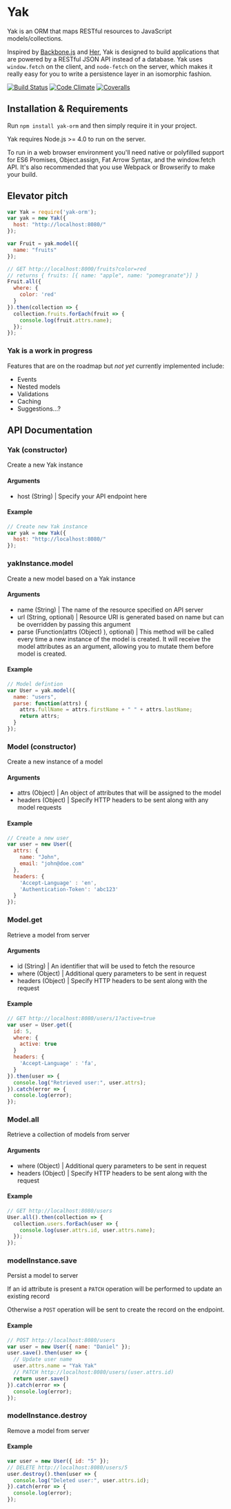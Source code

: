 # Yak

Yak is an ORM that maps RESTful resources to JavaScript models/collections.

Inspired by [Backbone.js](http://backbonejs.org/) and [Her](http://www.her-rb.org/), Yak is designed to build applications that are powered by a RESTful JSON API instead of a database. Yak uses `window.fetch` on the client, and
`node-fetch` on the server, which makes it really easy for you to write a persistence layer in an isomorphic fashion.

[![Build Status](https://travis-ci.org/danielstocks/yak.png?branch=master)](https://travis-ci.org/danielstocks/yak)
[![Code Climate](https://codeclimate.com/github/danielstocks/yak.png)](https://codeclimate.com/github/danielstocks/yak)
[![Coveralls](https://img.shields.io/coveralls/danielstocks/yak/master.svg)](https://coveralls.io/github/danielstocks/yak?branch=master)


## Installation & Requirements

Run `npm install yak-orm` and then simply require it in your project.

Yak requires Node.js >= 4.0 to run on the server.

To run in a web browser environment you'll need native or polyfilled support for
ES6 Promises, Object.assign, Fat Arrow Syntax, and the window.fetch API. It's also
recommended that you use Webpack or Browserify to make your build.


## Elevator pitch

```js
var Yak = require('yak-orm');
var yak = new Yak({
  host: "http://localhost:8080/"
});

var Fruit = yak.model({
  name: "fruits"
});

// GET http://localhost:8000/fruits?color=red
// returns { fruits: [{ name: "apple", name: "pomegranate"}] }
Fruit.all({
  where: {
    color: 'red'
  }
}).then(collection => {
  collection.fruits.forEach(fruit => {
    console.log(fruit.attrs.name);
  });
});
```


### Yak is a work in progress

Features that are on the roadmap but *not yet* currently implemented include:

- Events
- Nested models
- Validations
- Caching
- Suggestions...?

## API Documentation

### Yak (constructor)

Create a new Yak instance

#### Arguments
- host (String) | Specify your API endpoint here

#### Example
```js
// Create new Yak instance
var yak = new Yak({
  host: "http://localhost:8080/"
});

```

### yakInstance.model

Create a new model based on a Yak instance

#### Arguments
- name (String) | The name of the resource specified on API server
- url (String, optional) | Resource URI is generated based on name but can be overridden by passing this argument
- parse (Function(attrs (Object) ), optional) | This method will be called every time a new instance of the model is created. It will receive the model attributes as an argument, allowing you to mutate them before model is created.

#### Example
```js
// Model defintion
var User = yak.model({
  name: "users",
  parse: function(attrs) {
    attrs.fullName = attrs.firstName + " " + attrs.lastName;
    return attrs;
  }
});
```

### Model (constructor)

Create a new instance of a model

#### Arguments
- attrs (Object) | An object of attributes that will be assigned to the model
- headers (Object) | Specify HTTP headers to be sent along with any model requests

#### Example
```js
// Create a new user
var user = new User({
  attrs: {
    name: "John",
    email: "john@doe.com"
  },
  headers: {
    'Accept-Language' : 'en',
    'Authentication-Token': 'abc123'
  }
});
```

### Model.get

Retrieve a model from server

#### Arguments
- id (String) | An identifier that will be used to fetch the resource
- where (Object) | Additional query parameters to be sent in request
- headers (Object) | Specify HTTP headers to be sent along with the request

#### Example
```js
// GET http://localhost:8080/users/1?active=true
var user = User.get({
  id: 5,
  where: {
    active: true
  }
  headers: {
    'Accept-Language' : 'fa',
  }
}).then(user => {
  console.log("Retrieved user:", user.attrs);
}).catch(error => {
  console.log(error);
});
```

### Model.all

Retrieve a collection of models from server

#### Arguments
- where (Object) | Additional query parameters to be sent in request
- headers (Object) | Specify HTTP headers to be sent along with the request

#### Example
```js
// GET http://localhost:8080/users
User.all().then(collection => {
  collection.users.forEach(user => {
    console.log(user.attrs.id, user.attrs.name);
  });
});
```

### modelInstance.save

Persist a model to server

If an id attribute is present a `PATCH` operation
will be performed to update an existing record

Otherwise a `POST` operation will be sent
to create the record on the endpoint.

#### Example
```js
// POST http://localhost:8080/users
var user = new User({ name: "Daniel" });
user.save().then(user => {
  // Update user name
  user.attrs.name = "Yak Yak"
  // PATCH http://localhost:8080/users/(user.attrs.id)
  return user.save()
}).catch(error => {
  console.log(error);
});
```


### modelInstance.destroy

Remove a model from server

#### Example
```js
var user = new User({ id: "5" });
// DELETE http://localhost:8080/users/5
user.destroy().then(user => {
  console.log("Deleted user:", user.attrs.id);
}).catch(error => {
  console.log(error);
});
```
